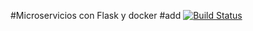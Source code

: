 #Microservicios con Flask y docker
#add
[![Build Status](https://travis-ci.org/JeffreyAndrew/DSmartphones.svg?branch=master)](https://github.com/JeffreyAndrew/DSmartphones)
